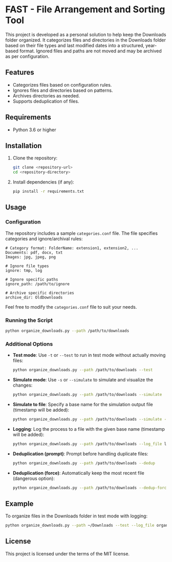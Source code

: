 # FAST - File Arrangement and Sorting Tool

This project is developed as a personal solution to help keep the Downloads folder organized. It categorizes files and directories in the Downloads folder based on their file types and last modified dates into a structured, year-based format. Ignored files and paths are not moved and may be archived as per configuration.

## Features

- Categorizes files based on configuration rules.
- Ignores files and directories based on patterns.
- Archives directories as needed.
- Supports deduplication of files.

## Requirements

- Python 3.6 or higher

## Installation

1. Clone the repository:

   ```bash
   git clone <repository-url>
   cd <repository-directory>
   ```

2. Install dependencies (if any):

   ```bash
   pip install -r requirements.txt
   ```

## Usage

### Configuration

The repository includes a sample `categories.conf` file. The file specifies categories and ignore/archival rules:

```
# Category format: FolderName: extension1, extension2, ...
Documents: pdf, docx, txt
Images: jpg, jpeg, png

# Ignore file types
ignore: tmp, log

# Ignore specific paths
ignore_path: /path/to/ignore

# Archive specific directories
archive_dir: OldDownloads
```

Feel free to modify the `categories.conf` file to suit your needs.

### Running the Script

```bash
python organize_downloads.py --path /path/to/downloads
```

### Additional Options

- **Test mode**: Use `-t` or `--test` to run in test mode without actually moving files:

  ```bash
  python organize_downloads.py --path /path/to/downloads --test
  ```

- **Simulate mode**: Use `-s` or `--simulate` to simulate and visualize the changes:

  ```bash
  python organize_downloads.py --path /path/to/downloads --simulate
  ```

- **Simulate to file**: Specify a base name for the simulation output file (timestamp will be added):

  ```bash
  python organize_downloads.py --path /path/to/downloads --simulate --simulate_file simulate_output
  ```

- **Logging**: Log the process to a file with the given base name (timestamp will be added):

  ```bash
  python organize_downloads.py --path /path/to/downloads --log_file log_output
  ```

- **Deduplication (prompt)**: Prompt before handling duplicate files:

  ```bash
  python organize_downloads.py --path /path/to/downloads --dedup
  ```

- **Deduplication (force)**: Automatically keep the most recent file (dangerous option):

  ```bash
  python organize_downloads.py --path /path/to/downloads --dedup-force
  ```

## Example

To organize files in the Downloads folder in test mode with logging:

```bash
python organize_downloads.py --path ~/Downloads --test --log_file organize_downloads_log
```

## License

This project is licensed under the terms of the MIT license.